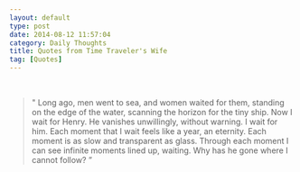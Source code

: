 ```yaml
---
layout: default
type: post
date: 2014-08-12 11:57:04
category: Daily Thoughts
title: Quotes from Time Traveler's Wife
tag: [Quotes]
---
```



​      

>" Long ago, men went to sea, and women waited for them, standing on the edge of the water, scanning the horizon for the tiny ship. Now I wait for Henry. He vanishes unwillingly, without warning. I wait for him. Each moment that I wait feels like a year, an eternity. Each moment is as slow and transparent as glass. Through each moment I can see infinite moments lined up, waiting. Why has he gone where I cannot follow? ”